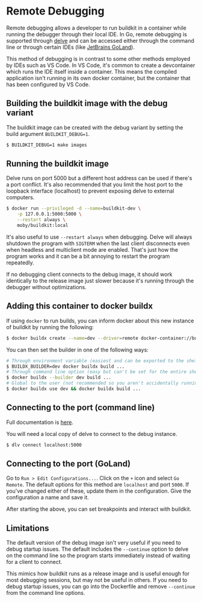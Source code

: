 # Remote Debugging

Remote debugging allows a developer to run buildkit in a container while running the debugger through their local IDE.
In Go, remote debugging is supported through [delve](https://github.com/go-delve/delve) and can be accessed either
through the command line or through certain IDEs (like [JetBrains GoLand](https://www.jetbrains.com/go/)).

This method of debugging is in contrast to some other methods employed by IDEs such as VS Code. In VS Code, it's common
to create a devcontainer which runs the IDE itself inside a container. This means the compiled application isn't running
in its own docker container, but the container that has been configured by VS Code.

## Building the buildkit image with the debug variant

The buildkit image can be created with the debug variant by setting the build argument `BUILDKIT_DEBUG=1`.

```bash
$ BUILDKIT_DEBUG=1 make images
```

## Running the buildkit image

Delve runs on port 5000 but a different host address can be used if there's a port conflict. It's also recommended that
you limit the host port to the loopback interface (localhost) to prevent exposing delve to external computers.

```bash
$ docker run --privileged -d --name=buildkit-dev \
    -p 127.0.0.1:5000:5000 \
    --restart always \
    moby/buildkit:local
```

It's also useful to use `--restart always` when debugging. Delve will always shutdown the program with `SIGTERM` when
the last client disconnects even when headless and multiclient mode are enabled. That's just how the program works
and it can be a bit annoying to restart the program repeatedly.

If no debugging client connects to the debug image, it should work identically to the release image just slower because
it's running through the debugger without optimizations.

## Adding this container to docker buildx

If using `docker` to run builds, you can inform docker about this new instance of buildkit by running the following:

```bash
$ docker buildx create --name=dev --driver=remote docker-container://buildkit-dev
```

You can then set the builder in one of the following ways:

```bash
# Through environment variable (easiest and can be exported to the shell).
$ BUILDX_BUILDER=dev docker buildx build ...
# Through command line option (easy but can't be set for the entire shell).
$ docker buildx --builder dev build ...
# Global to the user (not recommended so you aren't accidentally running non-dev builds against your dev instance)
$ docker buildx use dev && docker buildx build ...
```

## Connecting to the port (command line)

Full documentation is [here](https://github.com/go-delve/delve/blob/master/Documentation/usage/dlv_connect.md).

You will need a local copy of delve to connect to the debug instance.

```bash
$ dlv connect localhost:5000
```

## Connecting to the port (GoLand)

Go to `Run > Edit Configurations...`. Click on the `+` icon and select `Go Remote`. The default options for this method
are `localhost` and port `5000`. If you've changed either of these, update them in the configuration. Give the
configuration a name and save it.

After starting the above, you can set breakpoints and interact with buildkit.

## Limitations

The default version of the debug image isn't very useful if you need to debug startup issues. The default includes
the `--continue` option to delve on the command line so the program starts immediately instead of waiting for a
client to connect.

This mimics how buildkit runs as a release image and is useful enough for most debugging sessions, but may not be
useful in others. If you need to debug startup issues, you can go into the Dockerfile and remove `--continue` from
the command line options.

